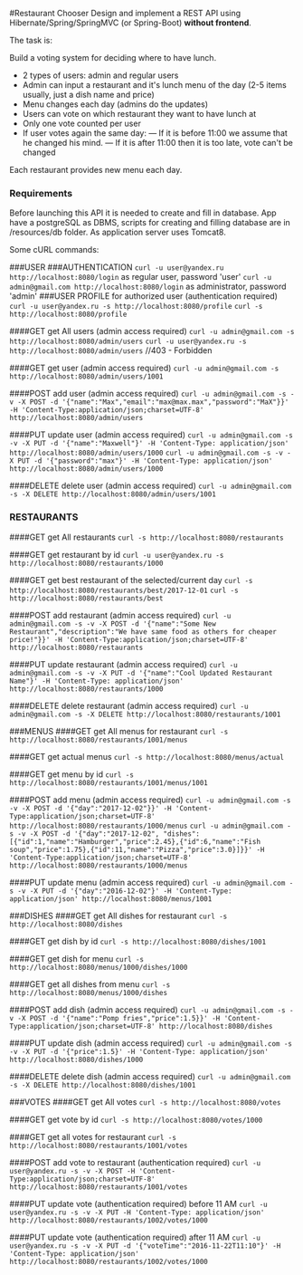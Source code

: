 #Restaurant Chooser
Design and implement a REST API using Hibernate/Spring/SpringMVC (or Spring-Boot) **without frontend**.

The task is:

Build a voting system for deciding where to have lunch.

* 2 types of users: admin and regular users
* Admin can input a restaurant and it's lunch menu of the day (2-5 items usually, just a dish name and price)
* Menu changes each day (admins do the updates)
* Users can vote on which restaurant they want to have lunch at
* Only one vote counted per user
* If user votes again the same day:
— If it is before 11:00 we assume that he changed his mind.
— If it is after 11:00 then it is too late, vote can't be changed

Each restaurant provides new menu each day.

### Requirements
Before launching this API it is needed to create and fill in database.
App have a postgreSQL as DBMS, scripts for creating and filling database are in /resources/db folder.
As application server uses Tomcat8.

Some cURL commands:

###USER
###AUTHENTICATION
`curl -u user@yandex.ru http://localhost:8080/login` as regular user, password 'user'
`curl -u admin@gmail.com http://localhost:8080/login` as administrator, password 'admin'
###USER PROFILE for authorized user (authentication required)
`curl -u user@yandex.ru -s http://localhost:8080/profile`
`curl -s http://localhost:8080/profile`

####GET get All users (admin access required)
`curl -u admin@gmail.com -s http://localhost:8080/admin/users`
`curl -u user@yandex.ru -s http://localhost:8080/admin/users` //403 - Forbidden

####GET get user  (admin access required)
`curl -u admin@gmail.com -s http://localhost:8080/admin/users/1001`

####POST add user (admin access required)
`curl -u admin@gmail.com -s -v -X POST -d '{"name":"Max","email":"max@max.max","password":"MaX"}}' -H 'Content-Type:application/json;charset=UTF-8' http://localhost:8080/admin/users`

####PUT update user (admin access required)
`curl -u admin@gmail.com -s -v -X PUT -d '{"name":"Maxwell"}' -H 'Content-Type: application/json' http://localhost:8080/admin/users/1000`
`curl -u admin@gmail.com -s -v -X PUT -d '{"password":"max"}' -H 'Content-Type: application/json' http://localhost:8080/admin/users/1000`

####DELETE delete user (admin access required)
`curl -u admin@gmail.com -s -X DELETE http://localhost:8080/admin/users/1001`


### RESTAURANTS
####GET get All restaurants
`curl -s http://localhost:8080/restaurants`

####GET get restaurant by id
`curl -u user@yandex.ru -s http://localhost:8080/restaurants/1000`

####GET get best restaurant of the selected/current day 
`curl -s http://localhost:8080/restaurants/best/2017-12-01`
`curl -s http://localhost:8080/restaurants/best`

####POST add restaurant (admin access required)
`curl -u admin@gmail.com -s -v -X POST -d '{"name":"Some New Restaurant","description":"We have same food as others for cheaper price!"}}' -H 'Content-Type:application/json;charset=UTF-8' http://localhost:8080/restaurants`

####PUT update restaurant (admin access required)
`curl -u admin@gmail.com -s -v -X PUT -d '{"name":"Cool Updated Restaurant Name"}' -H 'Content-Type: application/json' http://localhost:8080/restaurants/1000`

####DELETE delete restaurant (admin access required)
`curl -u admin@gmail.com -s -X DELETE http://localhost:8080/restaurants/1001`


###MENUS
####GET get All menus for restaurant
`curl -s http://localhost:8080/restaurants/1001/menus`

####GET get actual menus
`curl -s http://localhost:8080/menus/actual`

####GET get menu by id
`curl -s http://localhost:8080/restaurants/1001/menus/1001`

####POST add menu (admin access required)
`curl -u admin@gmail.com -s -v -X POST -d '{"day":"2017-12-02"}}' -H 'Content-Type:application/json;charset=UTF-8' http://localhost:8080/restaurants/1000/menus`
`curl -u admin@gmail.com -s -v -X POST -d '{"day":"2017-12-02", "dishes":[{"id":1,"name":"Hamburger","price":2.45},{"id":6,"name":"Fish soup","price":1.75},{"id":11,"name":"Pizza","price":3.0}]}}' -H 'Content-Type:application/json;charset=UTF-8' http://localhost:8080/restaurants/1000/menus`

####PUT update menu (admin access required)
`curl -u admin@gmail.com -s -v -X PUT -d '{"day":"2016-12-02"}' -H 'Content-Type: application/json' http://localhost:8080/menus/1001`


###DISHES
####GET get All dishes for restaurant
`curl -s http://localhost:8080/dishes`

####GET get dish by id
`curl -s http://localhost:8080/dishes/1001`

####GET get dish for menu
`curl -s http://localhost:8080/menus/1000/dishes/1000`

####GET get all dishes from menu
`curl -s http://localhost:8080/menus/1000/dishes`

####POST add dish (admin access required)
`curl -u admin@gmail.com -s -v -X POST -d '{"name":"Pomp fries","price":1.5}}' -H 'Content-Type:application/json;charset=UTF-8' http://localhost:8080/dishes`

####PUT update dish (admin access required)
`curl -u admin@gmail.com -s -v -X PUT -d '{"price":1.5}' -H 'Content-Type: application/json' http://localhost:8080/dishes/1000`

####DELETE delete dish (admin access required)
`curl -u admin@gmail.com -s -X DELETE http://localhost:8080/dishes/1001`


###VOTES
####GET get All votes
`curl -s http://localhost:8080/votes`

####GET get vote by id
`curl -s http://localhost:8080/votes/1000`

####GET get all votes for restaurant
`curl -s http://localhost:8080/restaurants/1001/votes`

####POST add vote to restaurant (authentication required)
`curl -u user@yandex.ru -s -v -X POST -H 'Content-Type:application/json;charset=UTF-8' http://localhost:8080/restaurants/1001/votes`

####PUT update vote (authentication required) before 11 AM
`curl -u user@yandex.ru -s -v -X PUT -H 'Content-Type: application/json' http://localhost:8080/restaurants/1002/votes/1000`

####PUT update vote (authentication required) after 11 AM
`curl -u user@yandex.ru -s -v -X PUT -d '{"voteTime":"2016-11-22T11:10"}' -H 'Content-Type: application/json' http://localhost:8080/restaurants/1002/votes/1000`
